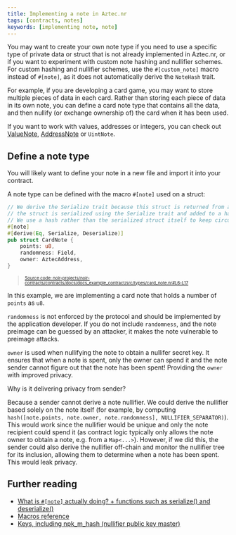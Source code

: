 ```yaml
---
title: Implementing a note in Aztec.nr
tags: [contracts, notes]
keywords: [implementing note, note]
---
```


You may want to create your own note type if you need to use a specific type of private data or struct that is not already implemented in Aztec.nr, or if you want to experiment with custom note hashing and nullifier schemes. For custom hashing and nullifier schemes, use the `#[custom_note]` macro instead of `#[note]`, as it does not automatically derive the `NoteHash` trait.

For example, if you are developing a card game, you may want to store multiple pieces of data in each card. Rather than storing each piece of data in its own note, you can define a card note type that contains all the data, and then nullify (or exchange ownership of) the card when it has been used.

If you want to work with values, addresses or integers, you can check out [ValueNote](./value_note.md), [AddressNote](./address_note.md) or `UintNote`.

## Define a note type

You will likely want to define your note in a new file and import it into your contract.

A note type can be defined with the macro `#[note]` used on a struct:

```rust title="state_vars-CardNote" showLineNumbers 
// We derive the Serialize trait because this struct is returned from a contract function. When returned,
// the struct is serialized using the Serialize trait and added to a hasher via the `add_to_hasher` utility.
// We use a hash rather than the serialized struct itself to keep circuit inputs constant.
#[note]
#[derive(Eq, Serialize, Deserialize)]
pub struct CardNote {
    points: u8,
    randomness: Field,
    owner: AztecAddress,
}
```
> <sup><sub><a href="https://github.com/AztecProtocol/aztec-packages/blob/v1.2.1/noir-projects/noir-contracts/contracts/docs/docs_example_contract/src/types/card_note.nr#L6-L17" target="_blank" rel="noopener noreferrer">Source code: noir-projects/noir-contracts/contracts/docs/docs_example_contract/src/types/card_note.nr#L6-L17</a></sub></sup>


In this example, we are implementing a card note that holds a number of `points` as `u8`.

`randomness` is not enforced by the protocol and should be implemented by the application developer. If you do not include `randomness`, and the note preimage can be guessed by an attacker, it makes the note vulnerable to preimage attacks.

`owner` is used when nullifying the note to obtain a nullifer secret key.
It ensures that when a note is spent, only the owner can spend it and the note sender cannot figure out that the note has been spent!
Providing the `owner` with improved privacy.

Why is it delivering privacy from sender?

Because a sender cannot derive a note nullifier.
We could derive the nullifier based solely on the note itself (for example, by computing `hash([note.points, note.owner, note.randomness], NULLIFIER_SEPARATOR)`).
This would work since the nullifier would be unique and only the note recipient could spend it (as contract logic typically only allows the note owner to obtain a note, e.g. from a `Map<...>`).
However, if we did this, the sender could also derive the nullifier off-chain and monitor the nullifier tree for its inclusion, allowing them to determine when a note has been spent.
This would leak privacy.

## Further reading

- [What is `#[note]` actually doing? + functions such as serialize() and deserialize()](../../../../../aztec/smart_contracts/functions/attributes.md#implementing-notes)
- [Macros reference](../../../../reference/smart_contract_reference/macros.md)
- [Keys, including npk_m_hash (nullifier public key master)](../../../../../aztec/concepts/accounts/keys.md)
